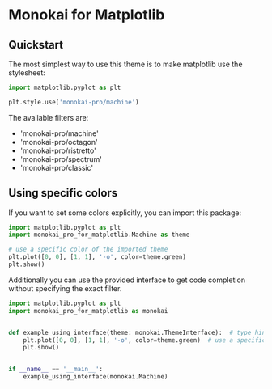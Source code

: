 # Monokai for Matplotlib

## Quickstart

The most simplest way to use this theme is to make matplotlib use the stylesheet:

```python
import matplotlib.pyplot as plt

plt.style.use('monokai-pro/machine')
```

The available filters are:

- 'monokai-pro/machine'
- 'monokai-pro/octagon'
- 'monokai-pro/ristretto'
- 'monokai-pro/spectrum'
- 'monokai-pro/classic'

## Using specific colors

If you want to set some colors explicitly, you can import this package:

```python
import matplotlib.pyplot as plt
import monokai_pro_for_matplotlib.Machine as theme

# use a specific color of the imported theme
plt.plot([0, 0], [1, 1], '-o', color=theme.green)
plt.show()
```

Additionally you can use the provided interface to get code completion without specifying the exact filter.

```python
import matplotlib.pyplot as plt
import monokai_pro_for_matplotlib as monokai


def example_using_interface(theme: monokai.ThemeInterface):  # type hint the theme as of the monokai family
    plt.plot([0, 0], [1, 1], '-o', color=theme.green)  # use a specific color of the given theme
    plt.show()


if __name__ == '__main__':
    example_using_interface(monokai.Machine)
```
